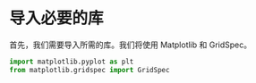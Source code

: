 # 导入必要的库

首先，我们需要导入所需的库。我们将使用 Matplotlib 和 GridSpec。

```python
import matplotlib.pyplot as plt
from matplotlib.gridspec import GridSpec
```
